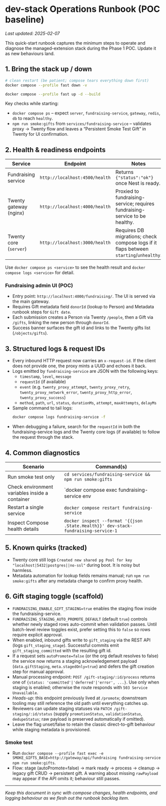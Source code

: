 # dev-stack Operations Runbook (POC baseline)

_Last updated: 2025-02-07_

This quick-start runbook captures the minimum steps to operate and diagnose the managed-extension stack during the Phase 1 POC. Update it as new behaviours land.

## 1. Bring the stack up / down

```bash
# clean restart (be patient; compose tears everything down first)
docker compose --profile fast down -v

docker compose --profile fast up -d --build
```

Key checks while starting:
- `docker compose ps` – expect `server`, `fundraising-service`, `gateway`, `redis`, `db` to reach `healthy`.
- `npm run smoke:gifts` from `services/fundraising-service` – validates proxy → Twenty flow and leaves a “Persistent Smoke Test Gift” in Twenty for UI confirmation.

## 2. Health & readiness endpoints

Service | Endpoint | Notes
---|---|---
Fundraising service | `http://localhost:4500/health` | Returns `{"status":"ok"}` once Nest is ready.
Twenty gateway (nginx) | `http://localhost:4000/health` | Proxied to fundraising-service; requires fundraising-service to be healthy.
Twenty core (`server`) | `http://localhost:3000/health` | Requires DB migrations; check compose logs if it flaps between `starting`/`unhealthy`.

Use `docker compose ps <service>` to see the health result and `docker compose logs <service>` for detail.

### Fundraising admin UI (POC)
- Entry point: `http://localhost:4000/fundraising/`. The UI is served via the main gateway.
- Requires Gift metadata field `donorId` (lookup to Person) and Metadata runbook steps for `Gift date`.
- Each submission creates a Person via Twenty `/people`, then a Gift via `/gifts`, linking the new person through `donorId`.
- Success banner surfaces the gift id and links to the Twenty gifts list (`/objects/gifts`).

## 3. Structured logs & request IDs

- Every inbound HTTP request now carries an `x-request-id`. If the client does not provide one, the proxy mints a UUID and echoes it back.
- Logs emitted by `fundraising-service` are JSON with the following keys:
  - `timestamp`, `level`, `message`
  - `requestId` (if available)
  - `event` (e.g. `twenty_proxy_attempt`, `twenty_proxy_retry`, `twenty_proxy_network_error`, `twenty_proxy_http_error`, `twenty_proxy_success`)
  - `method`, `path`, `url`, `status`, `durationMs`, `attempt`, `maxAttempts`, `delayMs`
- Sample command to tail logs:
  ```bash
  docker compose logs fundraising-service -f
  ```
- When debugging a failure, search for the `requestId` in both the fundraising-service logs and the Twenty core logs (if available) to follow the request through the stack.

## 4. Common diagnostics

Scenario | Command(s)
---|---
Run smoke test only | `cd services/fundraising-service && npm run smoke:gifts`
Check environment variables inside a container | `docker compose exec fundraising-service env | sort`
Restart a single service | `docker compose restart fundraising-service`
Inspect Compose health details | `docker inspect --format '{{json .State.Health}}' dev-stack-fundraising-service-1`

## 5. Known quirks (tracked)

- Twenty core still logs `Created new shared pg Pool for key "localhost|5432|postgres||no-ssl"` during boot. It is noisy but harmless.
- Metadata automation for lookup fields remains manual; run `npm run smoke:gifts` after any metadata change to confirm proxy health.

## 6. Gift staging toggle (scaffold)

- `FUNDRAISING_ENABLE_GIFT_STAGING=true` enables the staging flow inside the fundraising-service.
- `FUNDRAISING_STAGING_AUTO_PROMOTE_DEFAULT` (default `true`) controls whether newly staged rows auto-commit when validation passes. Until batch-level review toggles exist, prefer setting this to `false` so rows require explicit approval.
- When enabled, inbound gifts write to `gift_staging` via the REST API (logs `gift_staging_stage`). Successful commits emit `gift_staging_committed` with the resulting gift id.
- If a request sets `autoPromote=false` (or the org default resolves to false) the service now returns a staging acknowledgement payload (`data.giftStaging`, `meta.stagedOnly=true`) and defers the gift creation step for manual approval.
- Manual processing endpoint: `POST /gift-staging/:id/process` returns one of `{status: 'committed'|'deferred'|'error', ...}`. Use only when staging is enabled; otherwise the route responds with `503 Service Unavailable`.
- _Heads-up_: this endpoint previously lived at `/promote`; downstream tooling may still reference the old path until everything catches up.
- Reviewers can update staging statuses via `PATCH /gift-staging/:id/status` (supply `promotionStatus`, `validationStatus`, `dedupeStatus`; raw payload is preserved automatically if omitted).
- Leave the flag unset/false to retain the classic direct-to-gift behaviour while staging metadata is provisioned.

### Smoke test

- Run `docker compose --profile fast exec -e SMOKE_GIFTS_BASE=http://gateway/api/fundraising fundraising-service npm run smoke:gifts`.
- Flow: stage (autoPromote=false) → mark ready → process → cleanup → legacy gift CRUD → persistent gift. A warning about missing `rawPayload` may appear if the API omits it; behaviour still passes.

---

_Keep this document in sync with compose changes, health endpoints, and logging behaviour as we flesh out the runbook backlog item._
